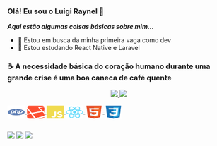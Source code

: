 ### Olá! Eu sou o Luigi Raynel 👋

***Aqui estão algumas coisas básicas sobre mim...***

- 🔭 Estou em busca da minha primeira vaga como dev
- 🌱 Estou estudando React Native e Laravel
### **☕  A necessidade básica do coração humano durante uma grande crise é uma boa caneca de café quente**

<div align="center">
  <a href="https://github.com/luigi-raynel-dev">
  <img height="180em" src="https://github-readme-stats.vercel.app/api?username=luigi-raynel-dev&show_icons=true&theme=dracula&include_all_commits=true&count_private=true"/>
  <img height="180em" src="https://github-readme-stats.vercel.app/api/top-langs/?username=luigi-raynel-dev&layout=compact&langs_count=7&theme=dracula"/>
</div>
<div style="display: inline_block"><br>
  <img align="center" alt="Luigi-Php" height="30" width="40" src="https://raw.githubusercontent.com/devicons/devicon/master/icons/php/php-plain.svg">
  <img align="center" alt="Luigi-Laravel" height="30" width="40" src="https://raw.githubusercontent.com/devicons/devicon/master/icons/laravel/laravel-plain.svg">
  <img align="center" alt="Luigi-Js" height="30" width="40" src="https://raw.githubusercontent.com/devicons/devicon/master/icons/javascript/javascript-plain.svg">
  <img align="center" alt="Luigi-React" height="30" width="40" src="https://raw.githubusercontent.com/devicons/devicon/master/icons/react/react-original.svg">
  <img align="center" alt="Luigi-HTML" height="30" width="40" src="https://raw.githubusercontent.com/devicons/devicon/master/icons/html5/html5-original.svg">
  <img align="center" alt="Luigi-CSS" height="30" width="40" src="https://raw.githubusercontent.com/devicons/devicon/master/icons/css3/css3-original.svg">
</div>
  
   ##
 
<div> 
    <a href="https://www.linkedin.com/in/luigi-raynel" target="_blank"><img src="https://img.shields.io/badge/-LinkedIn-%230077B5?style=for-the-badge&logo=linkedin&logoColor=white" target="_blank"></a> 
  <a href="https://instagram.com/luigiraynel21" target="_blank"><img src="https://img.shields.io/badge/-Instagram-%23E4405F?style=for-the-badge&logo=instagram&logoColor=white" target="_blank"></a>
 <a href = "mailto:luigiraynel21@gmail.com"><img src="https://img.shields.io/badge/-Gmail-%23333?style=for-the-badge&logo=gmail&logoColor=white" target="_blank"></a>
 
</div>

